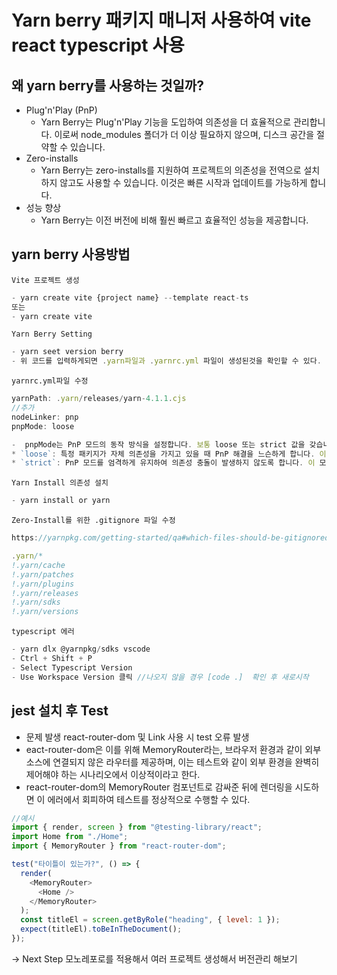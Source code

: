 # Yarn berry 패키지 매니저 사용하여 vite react typescript 사용

## 왜 yarn berry를 사용하는 것일까?

- Plug'n'Play (PnP)
  - Yarn Berry는 Plug'n'Play 기능을 도입하여 의존성을 더 효율적으로 관리합니다. 이로써 node_modules 폴더가 더 이상 필요하지 않으며, 디스크 공간을 절약할 수 있습니다.
- Zero-installs
  - Yarn Berry는 zero-installs를 지원하여 프로젝트의 의존성을 전역으로 설치하지 않고도 사용할 수 있습니다. 이것은 빠른 시작과 업데이트를 가능하게 합니다.
- 성능 향상
  - Yarn Berry는 이전 버전에 비해 훨씬 빠르고 효율적인 성능을 제공합니다.

## yarn berry 사용방법

`Vite 프로젝트 생성`

```js
- yarn create vite {project name} --template react-ts
또는
- yarn create vite
```

`Yarn Berry Setting`

```js
- yarn seet version berry
- 위 코드를 입력하게되면 .yarn파일과 .yarnrc.yml 파일이 생성된것을 확인할 수 있다.
```

`yarnrc.yml파일 수정`

```js
yarnPath: .yarn/releases/yarn-4.1.1.cjs
//추가
nodeLinker: pnp
pnpMode: loose

-  pnpMode는 PnP 모드의 동작 방식을 설정합니다. 보통 loose 또는 strict 값을 갖습니다.
* `loose`: 특정 패키지가 자체 의존성을 가지고 있을 때 PnP 해결을 느슨하게 합니다. 이 모드에서는 PnP가 충돌이 발생할 때 의존성 해결에 대한 일부 유연성을 제공합니다.
* `strict`: PnP 모드를 엄격하게 유지하여 의존성 충돌이 발생하지 않도록 합니다. 이 모드에서는 의존성 충돌이 발생하면 엄격하게 처리하여 해결할 수 없는 상황에 대해 오류를 발생시킵니다.
```

`Yarn Install 의존성 설치`

```js
- yarn install or yarn
```

`Zero-Install를 위한 .gitignore 파일 수정`

```js
https://yarnpkg.com/getting-started/qa#which-files-should-be-gitignored

.yarn/*
!.yarn/cache
!.yarn/patches
!.yarn/plugins
!.yarn/releases
!.yarn/sdks
!.yarn/versions
```

`typescript 에러`

```js
- yarn dlx @yarnpkg/sdks vscode
- Ctrl + Shift + P
- Select Typescript Version
- Use Workspace Version 클릭 //나오지 않을 경우 [code .]  확인 후 새로시작
```

## jest 설치 후 Test

- 문제 발생 react-router-dom 및 Link 사용 시 test 오류 발생
- eact-router-dom은 이를 위해 MemoryRouter라는, 브라우저 환경과 같이 외부 소스에 연결되지 않은 라우터를 제공하며, 이는 테스트와 같이 외부 환경을 완벽히 제어해야 하는 시나리오에서 이상적이라고 한다.
- react-router-dom의 MemoryRouter 컴포넌트로 감싸준 뒤에 렌더링을 시도하면 이 에러에서 회피하여 테스트를 정상적으로 수행할 수 있다.

```js
//예시
import { render, screen } from "@testing-library/react";
import Home from "./Home";
import { MemoryRouter } from "react-router-dom";

test("타이틀이 있는가?", () => {
  render(
    <MemoryRouter>
      <Home />
    </MemoryRouter>
  );
  const titleEl = screen.getByRole("heading", { level: 1 });
  expect(titleEl).toBeInTheDocument();
});
```

-> Next Step 모노레포로를 적용해서 여러 프로젝트 생성해서 버전관리 해보기
